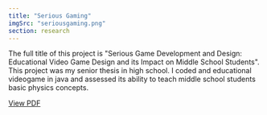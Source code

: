 ```yaml
---
title: "Serious Gaming"
imgSrc: "seriousgaming.png"
section: research
---
```


The full title of this project is "Serious Game Development and Design: Educational Video Game Design and its Impact on Middle School Students". This project was my senior thesis in high school. I coded and educational videogame in java and assessed its ability to teach middle school students basic physics concepts.

<a href='https://drive.google.com/file/d/15cmtcPnx_NC0whQwS_-jXc0BPuxaBKlH/view?usp=sharing' target='_blank'>
View PDF
</a>